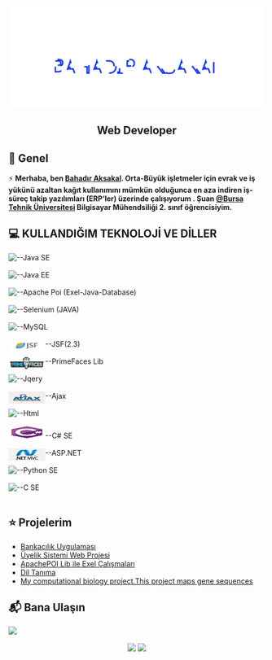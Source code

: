 <img src="./Bahadr.svg" widht="860px"></img>  

<h2 align="center">Web Developer</h2>

## 📖  Genel
⚡ **Merhaba, ben [Bahadır Aksakal](https://www.linkedin.com/in/bahad%C4%B1r-aksakal-360b721b7/). Orta-Büyük işletmeler için evrak ve iş yükünü azaltan kağıt kullanımını mümkün**
**olduğunca en aza indiren iş-süreç takip yazılımları (ERP’ler) üzerinde çalışıyorum . Şuan [@Bursa Tehnik Üniversitesi](https://btu.edu.tr/) Bilgisayar Mühendsiliği 2. sınıf öğrencisiyim.**


## :computer: KULLANDIĞIM TEKNOLOJİ VE DİLLER
<img align="left" src="https://img.shields.io/badge/Java-ED8B00?style=for-the-badge&logo=java&logoColor=white"/>--Java SE <br/><br/>
<img align="left" src="https://img.shields.io/badge/Java EE-ff6600?style=for-the-badge&logo=java&logoColor=white"/>--Java EE <br/><br/>
<img align="left" src="https://img.shields.io/badge/Microsoft_Excel-217346?style=for-the-badge&logo=microsoft-excel&logoColor=white"/>--Apache Poi (Exel-Java-Database)<br/><br/>
<img align="left" src="https://img.shields.io/badge/Selenium-43B02A?style=for-the-badge&logo=Selenium&logoColor=white"/>--Selenium (JAVA) <br/><br/>
<img align="left" src="https://img.shields.io/badge/MySQL-00000F?style=for-the-badge&logo=mysql&logoColor=white"/>--MySQL <br/><br/>
<img align="left" src="./img/javaSF.png" width="72" height="24" />--JSF(2.3) <br/><br/>
<img align="left" src="./img/primefaces_logo.png" width="72" height="24" />--PrimeFaces Lib <br/><br/>
<img align="left" src="https://img.shields.io/badge/jQuery-0769AD?style=for-the-badge&logo=jquery&logoColor=white"/>--Jqery <br/><br/>
<img align="left" src="./img/ajax_basic.png" width="72" height="24" />--Ajax <br/><br/>
<img align="left" src="https://img.shields.io/badge/HTML5-E34F26?style=for-the-badge&logo=html5&logoColor=white" />--Html <br/><br/>
<img src="./csharp-original.svg" width="72" height="24"/>--C# SE  <br/><br/>
<img align="left" src="./img/ASPMVC.png" width="72" height="24"/>--ASP.NET <br/><br/>
<img align="left" src="https://img.shields.io/badge/Python-FFD43B?style=for-the-badge&logo=python&logoColor=darkgreen"/>--Python SE <br/><br/>
<img align="left" src="https://img.shields.io/badge/C-00599C?style=for-the-badge&logoColor=white"/>--C SE <br/><br/>


 ## ⭐ Projelerim
* [Bankacılık Uygulaması](https://github.com/bahadraksakal/Java_Bahar_Donemi_Proje) 
* [Üyelik Sistemi Web Projesi](https://github.com/bahadraksakal/Uyelik_Sistemi_Projesi_JSF_2.3)  
* [ApachePOI Lib ile Exel Çalışmaları](https://github.com/bahadraksakal/ApachePOI_Excell_Selenium_MySQL_Ornek)  
* [Dil Tanıma](https://github.com/bahadraksakal/Guz_Donemi_Projem_1.Sinif-) 
* [My computational biology project.This project maps gene sequences](https://github.com/bahadraksakal/Java_HBG_Project) 

## 📬 Bana Ulaşın

[![](https://img.shields.io/badge/linkedin-%230077B5.svg?&style=for-the-badge&logo=linkedin&logoColor=white)](https://www.linkedin.com/in/bahad%C4%B1r-aksakal-360b721b7/)


<p align="center">	
  <img width="48%" src="https://github-readme-stats.vercel.app/api?username=bahadraksakal&show_icons=true&theme=tokyonight" />
  <img width="48%" src="https://github-readme-streak-stats.herokuapp.com/?user=bahadraksakal&theme=tokyonight" />
</p>
